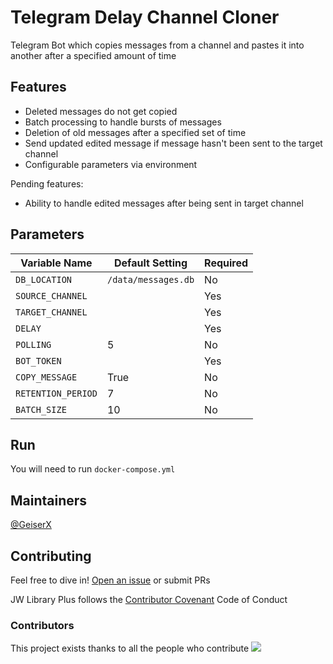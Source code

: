 # Telegram Delay Channel Cloner

Telegram Bot which copies messages from a channel and pastes it into another after a specified amount of time

## Features
- Deleted messages do not get copied
- Batch processing to handle bursts of messages
- Deletion of old messages after a specified set of time
- Send updated edited message if message hasn't been sent to the target channel
- Configurable parameters via environment

Pending features:

- Ability to handle edited messages after being sent in target channel


## Parameters

| Variable Name      | Default Setting              | Required |
|--------------------|------------------------------|----------|
| `DB_LOCATION`      | `/data/messages.db`          | No       |
| `SOURCE_CHANNEL`   |                              | Yes      |
| `TARGET_CHANNEL`   |                              | Yes      |
| `DELAY`            |                              | Yes      |
| `POLLING`          | 5                            | No       |
| `BOT_TOKEN`        |                              | Yes      |
| `COPY_MESSAGE`     | True                         | No       |
| `RETENTION_PERIOD` | 7                            | No       |
| `BATCH_SIZE`       | 10                           | No       |

## Run

You will need to run `docker-compose.yml`

## Maintainers

[@GeiserX](https://github.com/GeiserX)

## Contributing

Feel free to dive in! [Open an issue](https://github.com/GeiserX/telegram-delay-channel-cloner/issues/new) or submit PRs

JW Library Plus follows the [Contributor Covenant](http://contributor-covenant.org/version/2/1/) Code of Conduct

### Contributors

This project exists thanks to all the people who contribute
<a href="https://github.com/GeiserX/telegram-delay-channel-cloner/graphs/contributors"><img src="https://opencollective.com/telegram-delay-channel-cloner/contributors.svg?width=890&button=false" /></a>
